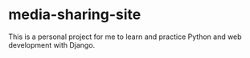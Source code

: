 # media-sharing-site
This is a personal project for me to learn and practice Python and web development with Django.
